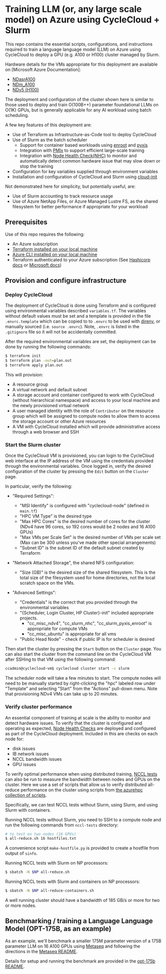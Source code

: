 # Training LLM (or, any large scale model) on Azure using CycleCloud + Slurm

This repo contains the essential scripts, configurations, and instructions required to train a language language model (LLM) on Azure using CycleCloud to deploy a GPU (e.g. A100 or H100) cluster managed by Slurm.

Hardware details for the VMs appropriate for this deployment are available on [Microsoft Azure Documentation]:
- [NDasrA100](https://learn.microsoft.com/en-us/azure/virtual-machines/nda100-v4-series)
- [NDm_A100](https://learn.microsoft.com/en-us/azure/virtual-machines/ndm-a100-v4-series)
- [NDv5 (H100)](https://azure.microsoft.com/en-in/blog/azure-previews-powerful-and-scalable-virtual-machine-to-help-customers-accelerate-ai/)

The deployment and configuration of the cluster shown here is similar to those used to deploy and train O(100B++) parameter foundational LLMs on O(1K) GPUs, but is generally applicable for any AI workload using batch scheduling.

A few key features of this deployment are:
- Use of Terraform as Infrastructure-as-Code tool to deploy CycleCloud
- Use of Slurm as the batch scheduler
  - Support for container based workloads using [enroot](https://github.com/NVIDIA/enroot) and [pyxis](https://github.com/NVIDIA/pyxis)
  - Integration with [PMIx](https://pmix.github.io/) to support efficient large-scale training
  - Integration with [Node Health Check(NHC)](https://github.com/mej/nhc) to monitor and automatically detect common hardware issue that may slow down or stop the training
- Configuration for key variables supplied through environment variables
- Installation and configuration of CycleCloud and Slurm using [cloud-init](https://cloudinit.readthedocs.io/en/latest/)

Not demonstrated here for simplicity, but potentially useful, are:
- Use of Slurm accounting to track resource usage
- Use of Azure NetApp Files, or Azure Managed Lustre FS, as the shared filesystem for better performance if appropriate for your workload

## Prerequisites

Use of this repo requires the following:

- An Azure subscription
- [Terraform installed on your local machine](https://developer.hashicorp.com/terraform/tutorials/azure-get-started/install-cli)
- [Azure CLI installed on your local machine](https://docs.microsoft.com/en-us/cli/azure/install-azure-cli)
- Terraform authenticated to your Azure subscription (See [Hashicorp docs](https://developer.hashicorp.com/terraform/tutorials/azure-get-started/azure-build) or [Microsoft docs](https://learn.microsoft.com/en-us/azure/developer/terraform/quickstart-configure#configure-in-azure-cloud-shell-with-bash))

## Provision and configure infrastructure

### Deploy CycleCloud

The deployment of CycleCloud is done using Terraform and is configured using environmental variables described `variables.tf`.  The variables without default values must be set and a template is provided in the file `.envrc.template` which can be copied to to `.envrc` to be used with [direnv](https://direnv.net/), or manually sourced (i.e. `source .envrc`).  Note, `.envrc` is listed in the `.gitignore` file so it will not be accidentally committed.

After the required environmental variables are set, the deployment can be done by running the following commands:

```bash
$ terraform init
$ terraform plan -out=plan.out
$ terraform apply plan.out
```

This will provision:
- A resource group
- A virtual network and default subnet
- A storage account and container configured to work with CycleCloud (without hierarchical namespace) and access to your local machine and the newly provisioned virtual network
- A user managed identity with the role of `Contributor` on the resource group which will be assigned to compute nodes to allow them to access the storage account or other Azure resources
- A VM with CycleCloud installed which will provide administrative access through a web browser and SSH

### Start the Slurm cluster

Once the CycleCloud VM is provisioned, you can login to the CycleCloud web interface at the IP address of the VM using the credentials provided through the environmental variables.  Once logged in, verify the desired configuration of the cluster by pressing the `Edit` button on the `Cluster` page.

In particular, verify the following:

- "Required Settings":
    - "MSI Identify" is configured with "cyclecloud-node" (defined in `main.tf`)
    - "HPC VM Type" is the desired type
    - "Max HPC Cores" is the desired number of cores for the cluster (NDv4 have 96 cores, so 192 cores would be 2 nodes and 16 A100 GPUs)
    - "Max VMs per Scale Set" is the desired number of VMs per scale set (Max can be 300 unless you've made other special arrangements)
    - "Subnet ID" is the subnet ID of the default subnet created by Terraform

- "Network Attached Storage", the shared NFS configuration:
    - "Size (GB)" is the desired size of the shared filesystem. This is the total size of the filesystem used for home directories, not the local scratch space on the VMs.

- "Advanced Settings":
    - "Credentials" is the correct that you provided through the environmental variables
    - "{Scheduler, Login Cluster, HP Cluster}-init" included appropriate projects.
        - "cc_misc_ndv4", "cc_slurm_nhc", "cc_slurm_pyxis_enroot" is appropriate for compute VMs
        - "cc_misc_ubuntu" is appropriate for all vms
    - "Public Head Node" - check if public IP is for scheduler is desired

Then start the cluster by pressing the `Start` button on the `Cluster` page.  You can also start the cluster from the command line on the CycleCloud VM after SSHing to that VM using the following command:

```bash
ccadmin@cyclecloud-vm$ cyclecloud cluster start -c slurm
```

The scheduler node will take a few minutes to start.  The compute nodes will need to be manually started by right-clicking the "hpc" labeled row under "Template" and selecting "Start" from the "Actions" pull-down menu.  Note that provisioning NDv4 VMs can take up to 20 minutes.

### Verify cluster performance

An essential component of training at scale is the ability to monitor and detect hardware issues.  To verify that the cluster is configured and operating as expected, [Node Health Checks](https://github.com/mej/nhc) are deployed and configured as part of the CycleCloud deployment.  Included in this are checks on each node for:
- disk issues
- IB network issues
- NCCL bandwidth issues
- GPU issues

To verify optimal performance when using distributed training, [NCCL tests](https://github.com/NVIDIA/nccl-tests) can also be run to measure the bandwidth between nodes and GPUs on the cluster.
Here we use a set of scripts that allow us to verify distributed all-reduce performance on the cluster using scripts from [the azurehpc collection of scripts](https://github.com/Azure/azurehpc/tree/master/experimental/run_nccl_tests_ndv4).

Specifically, we can test NCCL tests without Slurm, using Slurm, and using Slurm with containers.

Running NCCL tests without Slurm, you need to SSH to a compute node and run the following commands from `nccl-tests` directory:

```bash
# to test on two nodes (16 GPUs)
$ all-reduce.sh 16 hostfiles.txt
```

A convenience script `make-hostfile.py` is provided to create a hostfile from output of `sinfo`.

Running NCCL tests with Slurm on NP processors:

```bash
$ sbatch -N $NP all-reduce.sh
```

Running NCCL tests with Slurm and containers on NP processors:

```bash
$ sbatch -N $NP all-reduce-containers.sh
```

A well running cluster should have a bandwidth of 185 GB/s or more for two or more nodes.

## Benchmarking / training a Language Language Model (OPT-175B, as an example)

As an example, we'll benchmark a smaller 175M parameter version of a 175B parameter LLM on 16 A100 GPUs using [Metaseq](https://github.com/facebookresearch/metaseq) and following the directions in the [Metaseq README](https://github.com/facebookresearch/metaseq/blob/main/docs/setup.md).

Details for setup and running the benchmark are provided in the [opt-175b README](opt-175b/README.md).